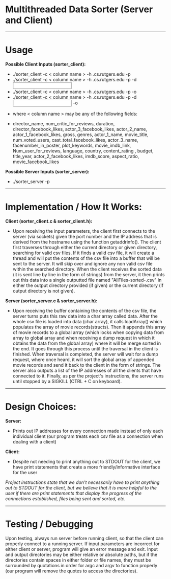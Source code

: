 # Multithreaded Data Sorter (Server and Client)

______________

# Usage

**Possible Client Inputs (sorter_client):**
- ./sorter_client -c < column name > -h <hostname>.cs.rutgers.edu -p <port number>
- ./sorter_client -c < column name > -h <hostname>.cs.rutgers.edu -p <port number> -d <input directory> 
- ./sorter_client -c < column name > -h <hostname>.cs.rutgers.edu -p <port number> -o <output directory>
- ./sorter_client -c < column name > -h <hostname>.cs.rutgers.edu -p <port number> -d <input directory>  -o <output directory>

* where < column name > may be any of the following fields:
- director_name, num_critic_for_reviews, duration, director_facebook_likes, actor_3_facebook_likes, actor_2_name, actor_1_facebook_likes, gross, genres, actor_1_name, movie_title, num_voted_users, cast_total_facebook_likes, actor_3_name, facenumber_in_poster, plot_keywords, movie_imdb_link, Num_user_for_reviews, language, country, content_rating , budget, title_year, actor_2_facebook_likes, imdb_score, aspect_ratio, movie_facebook_likes


**Possible Server Inputs (sorter_server):**
- ./sorter_server -p <port number>

______________

# Implementation / How It Works:

**Client (sorter_client.c & sorter_client.h):**
- Upon receiving the input parameters, the client first connects to the server (via sockets) given the port number and the IP address that is derived from the hostname using the function getaddrinfo(). The client first traverses through either the current directory or given directory, searching for valid csv files. If it finds a valid csv file, it will create a thread and will put the contents of the csv file into a buffer that will be sent to the server. It will skip over and ignore any non valid csv file within the searched directory. When the client receives the sorted data (it is sent line by line in the form of strings) from the server, it then prints out this data into a single outputted file named "AllFiles-sorted-<fieldname>.csv" in either the output directory provided (if given) or the current directory (if output directory is not given).

**Server (sorter_server.c & sorter_server.h):**
- Upon receiving the buffer containing the contents of the csv file, the server turns puts this raw data into a char array called data.  After the whole csv file is loaded into data (char array), it calls loadArray() which populates the array of movie records(structs). Then it appends this array of movie records to a global array (which locks when copying data from array to global array and when receiving a dump request in which it obtains the data from the global array) where it will be merge sorted in the end. It goes through this process until the traversal in the client is finished. When traversal is completed, the server will wait for a dump request, where once heard, it will sort the global array of appended movie records and send it back to the client in the form of strings. The server also outputs a list of the IP addresses of all the clients that have connected to it. Finally, as per the project's instructions, the server runs until stopped by a SIGKILL (CTRL + C on keyboard).

______________

# Design Choices:

**Server:**
- Prints out IP addresses for every connection made instead of only each individual client (our program treats each csv file as a connection when dealing with a client)

**Client:**
- Despite not needing to print anything out to STDOUT for the client, we have print statements that create a more friendly/informative interface for the user

*Project instructions state that we don't necessarily have to print anything out to STDOUT for the client, but we believe that it is more helpful to the user if there are print statements that display the progress of the connections established, files being sent and sorted, etc.*

___________________________

# Testing / Debugging

Upon testing, always run server before running client, so that the client can properly connect to a running server. If input parameters are incorrect for either client or server, program will give an error message and exit. Input and output directories may be either relative or absolute paths, but if the directories contain spaces in either folder or file names, they must be surrounded by quotations in order for argc and argv to function properly (our program will remove the quotes to access the directories).
